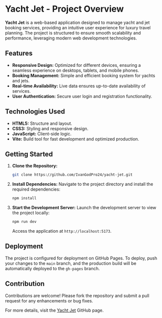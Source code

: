 # Yacht Jet - Project Overview

**Yacht Jet** is a web-based application designed to manage yacht and jet booking services, providing an intuitive user experience for luxury travel planning. The project is structured to ensure smooth scalability and performance, leveraging modern web development technologies.

## Features

- **Responsive Design:** Optimized for different devices, ensuring a seamless experience on desktops, tablets, and mobile phones.
- **Booking Management:** Simple and efficient booking system for yachts and jets.
- **Real-time Availability:** Live data ensures up-to-date availability of services.
- **User Authentication:** Secure user login and registration functionality.

## Technologies Used

- **HTML5:** Structure and layout.
- **CSS3:** Styling and responsive design.
- **JavaScript:** Client-side logic.
- **Vite:** Build tool for fast development and optimized production.

## Getting Started

1. **Clone the Repository:**
   ```bash
   git clone https://github.com/IvanGodPro24/yacht-jet.git
   ```
2. **Install Dependencies:**
   Navigate to the project directory and install the required dependencies:
   ```bash
   npm install
   ```
3. **Start the Development Server:**
   Launch the development server to view the project locally:
   ```bash
   npm run dev
   ```
   Access the application at `http://localhost:5173`.

## Deployment

The project is configured for deployment on GitHub Pages. To deploy, push your changes to the `main` branch, and the production build will be automatically deployed to the `gh-pages` branch.

## Contribution

Contributions are welcome! Please fork the repository and submit a pull request for any enhancements or bug fixes.

For more details, visit the [Yacht Jet](https://ivangodpro24.github.io/yacht-jet/) GitHub page.